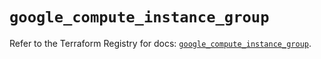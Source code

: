 # `google_compute_instance_group`

Refer to the Terraform Registry for docs: [`google_compute_instance_group`](https://registry.terraform.io/providers/hashicorp/google/5.14.0/docs/resources/compute_instance_group).
